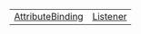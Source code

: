 |                                                                                   |                                                                  |
| --------------------------------------------------------------------------------- | ---------------------------------------------------------------- |
| [AttributeBinding](/runtime-html/binding/interface/attribute/attributebinding.md) | [Listener](/runtime-html/binding/interface/listener/listener.md) |